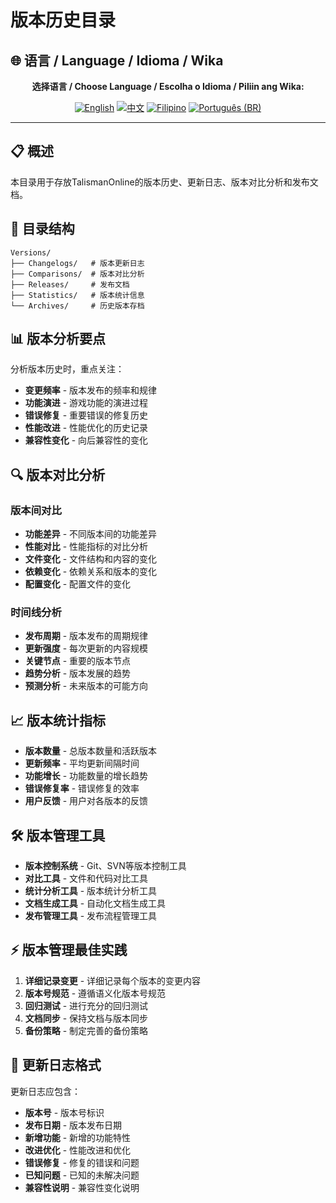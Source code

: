 # 版本历史目录

## 🌐 语言 / Language / Idioma / Wika

<div align="center">

**选择语言 / Choose Language / Escolha o Idioma / Piliin ang Wika:**

[![English](https://img.shields.io/badge/English-EN-blue?style=flat-square)](README.md)
[![中文](https://img.shields.io/badge/中文-CN-red?style=flat-square)](README_CN.md)
[![Filipino](https://img.shields.io/badge/Filipino-PH-green?style=flat-square)](README_PH.md)
[![Português (BR)](https://img.shields.io/badge/Português%20(BR)-BR-yellow?style=flat-square)](README_PT_BR.md)

</div>

---

## 📋 概述
本目录用于存放TalismanOnline的版本历史、更新日志、版本对比分析和发布文档。

## 📁 目录结构
```
Versions/
├── Changelogs/   # 版本更新日志
├── Comparisons/  # 版本对比分析
├── Releases/     # 发布文档
├── Statistics/   # 版本统计信息
└── Archives/     # 历史版本存档
```

## 📊 版本分析要点
分析版本历史时，重点关注：
- **变更频率** - 版本发布的频率和规律
- **功能演进** - 游戏功能的演进过程
- **错误修复** - 重要错误的修复历史
- **性能改进** - 性能优化的历史记录
- **兼容性变化** - 向后兼容性的变化

## 🔍 版本对比分析
### 版本间对比
- **功能差异** - 不同版本间的功能差异
- **性能对比** - 性能指标的对比分析
- **文件变化** - 文件结构和内容的变化
- **依赖变化** - 依赖关系和版本的变化
- **配置变化** - 配置文件的变化

### 时间线分析
- **发布周期** - 版本发布的周期规律
- **更新强度** - 每次更新的内容规模
- **关键节点** - 重要的版本节点
- **趋势分析** - 版本发展的趋势
- **预测分析** - 未来版本的可能方向

## 📈 版本统计指标
- **版本数量** - 总版本数量和活跃版本
- **更新频率** - 平均更新间隔时间
- **功能增长** - 功能数量的增长趋势
- **错误修复率** - 错误修复的效率
- **用户反馈** - 用户对各版本的反馈

## 🛠️ 版本管理工具
- **版本控制系统** - Git、SVN等版本控制工具
- **对比工具** - 文件和代码对比工具
- **统计分析工具** - 版本统计分析工具
- **文档生成工具** - 自动化文档生成工具
- **发布管理工具** - 发布流程管理工具

## ⚡ 版本管理最佳实践
1. **详细记录变更** - 详细记录每个版本的变更内容
2. **版本号规范** - 遵循语义化版本号规范
3. **回归测试** - 进行充分的回归测试
4. **文档同步** - 保持文档与版本同步
5. **备份策略** - 制定完善的备份策略

## 📝 更新日志格式
更新日志应包含：
- **版本号** - 版本号标识
- **发布日期** - 版本发布日期
- **新增功能** - 新增的功能特性
- **改进优化** - 性能改进和优化
- **错误修复** - 修复的错误和问题
- **已知问题** - 已知的未解决问题
- **兼容性说明** - 兼容性变化说明